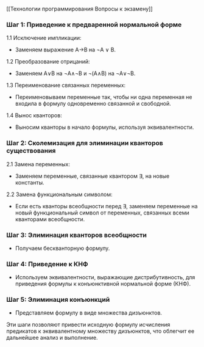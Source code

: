 [[Технологии программирования Вопросы к экзамену]]

### Шаг 1: Приведение к предваренной нормальной форме

1.1 Исключение импликации:

- Заменяем выражение A→B на ¬A ∨ B.

1.2 Преобразование отрицаний:

- Заменяем A∨B на ¬A∧¬B и ¬(A∧B) на ¬A∨¬B.

1.3 Переименование связанных переменных:

- Переименовываем переменные так, чтобы ни одна переменная не входила в формулу одновременно связанной и свободной.

1.4 Вынос кванторов:

- Выносим кванторы в начало формулы, используя эквивалентности.

### Шаг 2: Сколемизация для элиминации кванторов существования

2.1 Замена переменных:

- Заменяем переменные, связанные квантором ∃, на новые константы.

2.2 Замена функциональным символом:

- Если есть кванторы всеобщности перед ∃, заменяем переменные на новый функциональный символ от переменных, связанных всеми кванторами всеобщности.

### Шаг 3: Элиминация кванторов всеобщности

- Получаем бескванторную формулу.

### Шаг 4: Приведение к КНФ

- Используем эквивалентности, выражающие дистрибутивность, для приведения формулы к конъюнктивной нормальной форме (КНФ).

### Шаг 5: Элиминация конъюнкций

- Представляем формулу в виде множества дизъюнктов.

Эти шаги позволяют привести исходную формулу исчисления предикатов к эквивалентному множеству дизъюнктов, что облегчит ее дальнейшее анализ и выполнение.